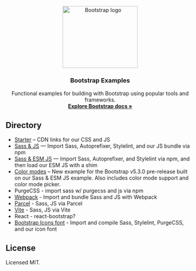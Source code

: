 <p align="center">
  <a href="https://getbootstrap.com/">
    <img src="https://getbootstrap.com/docs/5.2/assets/brand/bootstrap-logo-shadow.png" alt="Bootstrap logo" width="200" height="165">
  </a>
</p>

<h3 align="center">Bootstrap Examples</h3>

<p align="center">
  Functional examples for building with Bootstrap using popular tools and frameworks.
  <br>
  <a href="https://getbootstrap.com/docs/5.2/"><strong>Explore Bootstrap docs »</strong></a>
</p>

## Directory

- [Starter](starter/) – CDN links for our CSS and JS
- [Sass & JS](sass-js/) — Import Sass, Autoprefixer, Stylelint, and our JS bundle via npm
- [Sass & ESM JS](sass-js-esm/) — Import Sass, Autoprefixer, and Stylelint via npm, and then load our ESM JS with a shim
- [Color modes](starter/) – New example for the Bootstrap v5.3.0 pre-release built on our Sass & ESM JS example. Also includes color mode support and color mode picker.
- PurgeCSS - import sass w/ purgecss and js via npm
- [Webpack](webpack/) - Import and bundle Sass and JS with Webpack
- [Parcel](parcel/) - Sass, JS via Parcel
- [Vite](vite/) - Sass, JS via Vite
- React - react-bootstrap?
- [Bootstrap Icons font](icons-font/) - Import and compile Sass, Stylelint, PurgeCSS, and our icon font

## License

Licensed MIT.
